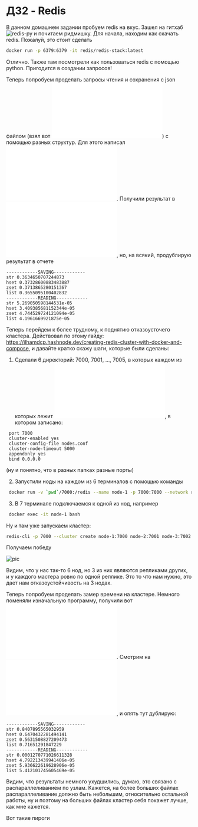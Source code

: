 # ДЗ2 - Redis

В данном домашнем задании пробуем redis на вкус. Зашел на гитхаб ![redis-py](https://github.com/redis/redis-py) и почитаем ридмишку. Для начала, находим как скачать redis. Пожалуй, это стоит сделать

``` bash
docker run -p 6379:6379 -it redis/redis-stack:latest
```

Отлично. Также там посмотрели как пользоваться redis с помощью python. Пригодится в создании запросов!

Теперь попробуем проделать запросы чтения и сохранения с json файлом (взял вот ![такой](./large-file.json)) с помощью разных структур. Для этого написал ![небольшой код](./test_redis.py). Получили результат в ![файл](./result.txt), но, на всякий, продублирую результат в отчете

```
------------SAVING------------
str 0.3634650707244873
hset 0.37328600883483887
zset 0.3713865280151367
list 0.3655095100402832
------------READING------------
str 5.269050598144531e-05
hset 3.409385681152344e-05
zset 4.744529724121094e-05
list 4.1961669921875e-05
```

Теперь перейдем к более трудному, к поднятию отказоусточего кластера. Действовал по этому гайду: https://ilhamdcp.hashnode.dev/creating-redis-cluster-with-docker-and-compose, и давайте кратко скажу шаги, которые были сделаны:

1. Сделали 6 директорий: 7000, 7001, ..., 7005, в которых каждом из которых лежит ![файл](./7000/redis.conf), в котором записано:

```
 port 7000
 cluster-enabled yes
 cluster-config-file nodes.conf
 cluster-node-timeout 5000
 appendonly yes
 bind 0.0.0.0
```

(ну и понятно, что в разных папках разные порты)

2. Запустили ноды на каждом из 6 терминалов с помощью команды

``` bash
 docker run -v `pwd`/7000:/redis --name node-1 -p 7000:7000 --network redis-cluster redis redis-server /redis/redis.conf
```

3. В 7 терминале подключаемся к одной из нод, например

``` bash
 docker exec -it node-1 bash
```

Ну и там уже запускаем кластер: 

``` bash
redis-cli -p 7000 --cluster create node-1:7000 node-2:7001 node-3:7002 node-4:7003 node-5:7004 node-6:7005 --cluster-replicas 1 --cluster-yes
```

Получаем победу

![pic](/pics/claster.jpg)

Видим, что у нас так-то 6 нод, но 3 из них являются репликами других, и у каждого мастера ровно по одной реплике. Это то что нам нужно, это дает нам отказоустойчивость на 3 нодах.

Теперь попробуем проделать замер времени на кластере. Немного поменяли изначальную программу, получили вот ![что](./test_redis_cluter.py). Смотрим на ![результаты](./cluster_result.txt), и опять тут дублирую:

```
------------SAVING------------
str 0.8407895565032959
hset 0.6470432281494141
zset 0.5631508827209473
list 0.71651291847229
------------READING------------
str 0.0001270771026611328
hset 4.792213439941406e-05
zset 5.936622619628906e-05
list 5.412101745605469e-05
```

Видим, что результаты немного ухудшились, думаю, это связано с распараллеливанием по узлам. Кажется, на более больших файлах распараллеливание должно быть небольшим, относительно остальной работы, ну и поэтому на больших файлах кластер себя покажет лучше, как мне кажется.

Вот такие пироги

